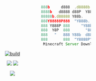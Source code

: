 ```js
                                                888b     d888  .d8888b.  8888888b.
                                                8888b   d8888 d88P  Y88b 888  "Y88b
                                                88888b.d88888 Y88b.      888    888
                                                888Y88888P888  "Y888b.   888    888
                                                888 Y888P 888     "Y88b. 888    888
                                                888  Y8P  888       "888 888    888
                                                888   "   888 Y88b  d88P 888  .d88P 
                                                888       888  "Y8888P"  8888888P"  
                                                 Minecraft Server Downloader 2.2V
```


<p align=center>
<a href="#"><img title="build" src="https://img.shields.io/badge/build-process-red?style=for-the-badge&logo=github"><a>
</p>
<p align="center">
	<a href="#"><img src="https://img.shields.io/badge/python-3.5%20%7C%203.6%20%7C%203.7%20%7C%203.8%20%7C%203.9%20%7C%203.10-blue?style=flat-square&logo=python"></a>
	<a href="#"><img src="https://img.shields.io/badge/ubuntu-18.10%20%7C%2019.04%20%7C%2019.10%20%7C%20%2020.04-blue?style=flat-square&logo=ubuntu"></a>
</p>
<p align="center">
	<a href="#"><img src="https://img.shields.io/github/license/M20191/MSD-X?style=flat-square&logo=sublime-text"></a>
</p>
